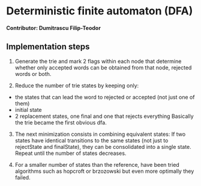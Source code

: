 # Deterministic finite automaton (DFA)
#### Contributor: Dumitrascu Filip-Teodor

## Implementation steps

1. Generate the trie and mark 2 flags within each node that determine whether
only accepted words can be obtained from that node, rejected words or both. 

2. Reduce the number of trie states by keeping only:
- the states that can lead the word to rejected or accepted (not just one of them)
- initial state
- 2 replacement states, one final and one that rejects everything
Basically the trie became the first obvious dfa.

3. The next minimization consists in combining equivalent states:
If two states have identical transitions to the same states (not just to
rejectState and finalState), they can be consolidated into a single state.
Repeat until the number of states decreases.

4. For a smaller number of states than the reference, have been tried algorithms
such as hopcroft or brzozowski but even more optimally they failed.
